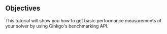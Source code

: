 Objectives
----------

This tutorial will show you how to get basic performance measurements of your solver by using Ginkgo's benchmarking API.